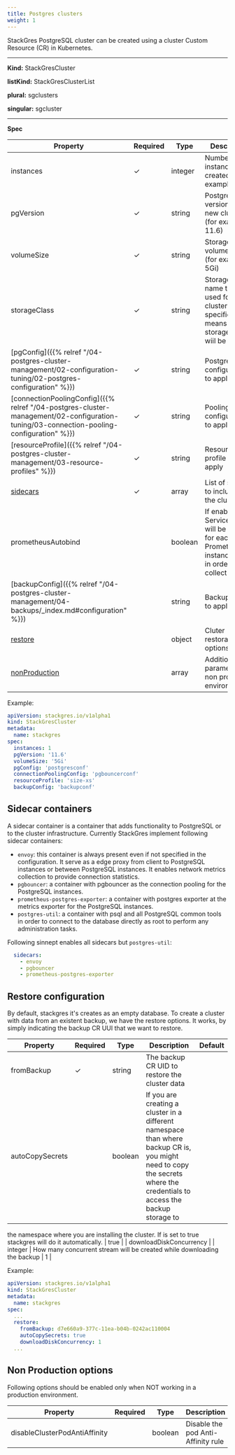 ```yaml
---
title: Postgres clusters
weight: 1
---
```


StackGres PostgreSQL cluster can be created using a cluster Custom Resource (CR) in Kubernetes.

___

**Kind:** StackGresCluster

**listKind:** StackGresClusterList

**plural:** sgclusters

**singular:** sgcluster
___

**Spec**

| Property | Required | Type | Description | Default |
|-----------|------|------|-------------|------|
| instances | ✓ | integer  | Number of instances to be created (for example 1) |   |
| pgVersion | ✓ | string  | PostgreSQL version for the new cluster (for example 11.6) |   |
| volumeSize | ✓ | string  | Storage volume size (for example 5Gi) |   |
| storageClass | ✓ | string  | Storage class name to be used for the cluster (if not specified means default storage class wiil be used) |   |
| [pgConfig]({{% relref "/04-postgres-cluster-management/02-configuration-tuning/02-postgres-configuration" %}}) | ✓ | string  | PostgreSQL configuration to apply |   |
| [connectionPoolingConfig]({{% relref "/04-postgres-cluster-management/02-configuration-tuning/03-connection-pooling-configuration" %}}) | ✓ | string  | Pooling configuration to apply |   |
| [resourceProfile]({{% relref "/04-postgres-cluster-management/03-resource-profiles" %}}) | ✓ | string  | Resource profile size to apply |   |
| [sidecars](#sidecar-containers) | ✓ | array  | List of sidecars to include in the cluster |   |
| prometheusAutobind |   | boolean | If enabled a ServiceMonitor will be created for each Prometheus instance found in order to collect metrics | false |
| [backupConfig]({{% relref "/04-postgres-cluster-management/04-backups/_index.md#configuration" %}}) |   | string | Backup config to apply |   |
| [restore](#restore-configuration) |   | object | Cluter restoration options |   |
| [nonProduction](#non-production-options) |   | array  | Additional parameters for non production environments |   |

Example:

```yaml
apiVersion: stackgres.io/v1alpha1
kind: StackGresCluster
metadata:
  name: stackgres
spec:
  instances: 1
  pgVersion: '11.6'
  volumeSize: '5Gi'
  pgConfig: 'postgresconf'
  connectionPoolingConfig: 'pgbouncerconf'
  resourceProfile: 'size-xs'
  backupConfig: 'backupconf'
```

## Sidecar containers

A sidecar container is a container that adds functionality to PostgreSQL or to the cluster
 infrastructure. Currently StackGres implement following sidecar containers:

* `envoy`: this container is always present even if not specified in the configuration. It serve as
 a edge proxy from client to PostgreSQL instances or between PostgreSQL instances. It enables
 network metrics collection to provide connection statistics.
* `pgbouncer`: a container with pgbouncer as the connection pooling for the PostgreSQL instances.
* `prometheus-postgres-exporter`: a container with postgres exporter at the metrics exporter for
 the PostgreSQL instances.
* `postgres-util`: a container with psql and all PostgreSQL common tools in order to connect to the
 database directly as root to perform any administration tasks.

Following sinnept enables all sidecars but `postgres-util`:

```yaml
  sidecars:
    - envoy
    - pgbouncer
    - prometheus-postgres-exporter
```

## Restore configuration


By default, stackgres it's creates as an empty database. To create a cluster with data 
 from an existent backup, we have the restore options. It works, by simply indicating the 
 backup CR UUI that we want to restore. 

| Property | Required | Type | Description | Default |
|-----------|------|------|-------------|------|
| fromBackup | ✓ | string  | The backup CR UID to restore the cluster data |   |
| autoCopySecrets | | boolean | If you are creating a cluster in a different namespace than where backup CR is, you might need to copy the secrets where the credentials to access the backup storage to
 the namespace where you are installing the cluster. If is set to true stackgres will do it
 automatically.  | true |
| downloadDiskConcurrency | | integer | How many concurrent stream will be created while downloading the backup | 1 |

Example:

```yaml
apiVersion: stackgres.io/v1alpha1
kind: StackGresCluster
metadata:
  name: stackgres
spec:
  ...
  restore:
    fromBackup: d7e660a9-377c-11ea-b04b-0242ac110004
    autoCopySecrets: true
    downloadDiskConcurrency: 1
  ...
```

## Non Production options

Following options should be enabled only when NOT working in a production environment.

| Property | Required | Type | Description | Default |
|-----------|------|------|-------------|------|
| disableClusterPodAntiAffinity |   | boolean | Disable the pod Anti-Affinity rule | false |
